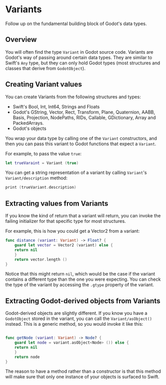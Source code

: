 # Variants

Follow up on the fundamental building block of Godot's data types.

## Overview

You will often find the type ``Variant`` in Godot source code.   Variants are
Godot's way of passing around certain data types.  They are similar to Swift's
`Any` type, but they can only hold Godot types (most structures and classes
that derive from ``GodotObject``). 

## Creating Variant values
You can create Variants from the following structures and types:

* Swift's Bool, Int, Int64, Strings and Floats
* Godot's GString, Vector, Rect, Transform, Plane, Quaternion, AABB, Basis,
  Projection, NodePaths, RIDs, Callable, GDictionary, Array and PackedArrays. 
* Godot's objects

You wrap your data type by calling one of the ``Variant`` constructors, and then
you can pass this variant to Godot functions that expect a ``Variant``.

For example, to pass the value `true`:

```swift
let trueVaraint = Variant (true)
```

You can get a string representation of a variant by calling ``Variant``'s
``Variant/description`` method:

```swift
print (trueVariant.description)
```

## Extracting values from Variants

If you know the kind of return that a variant will return, you can invoke the
failing initializer for that specific type for most structures.

For example, this is how you could get a Vector2 from a variant:

```swift
func distance (variant: Variant) -> Float? {
    guard let vector = Vector2 (variant) else {
	return nil
    }
    return vector.length ()
}
```

Notice that this might return `nil`, which would be the case if the variant
contains a different type than the one you were expecting.   You can check the
type of the variant by accessing the `.gtype` property of the variant.

## Extracting Godot-derived objects from Variants

Godot-derived objects are slightly different.   If you know you have a
``GodotObject`` stored in the variant, you can call the ``Variant/asObject()``
instead.  This is a generic method, so you would invoke it like this:

```swift

func getNode (variant: Variant) -> Node? {
    guard let node = variant.asObject<Node> ()) else {
	return nil
    }
    return node
}
```

The reason to have a method rather than a constructor is that this method will
make sure that only one instance of your objects is surfaced to Swift.

